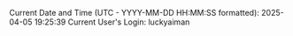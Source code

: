 Current Date and Time (UTC - YYYY-MM-DD HH:MM:SS formatted): 2025-04-05 19:25:39
Current User's Login: luckyaiman
